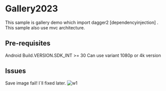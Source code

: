 # Gallery2023

This sample is gallery demo which import dagger2 [dependencyinjection] .
This sample also use mvc architecture.

## Pre-requisites
Android Build.VERSION.SDK_INT >= 30
Can use variant 1080p or 4k version


## Issues
Save image fail! I`ll fixed later.
![w1](https://user-images.githubusercontent.com/29196220/212594224-33b5854a-b507-439e-bc4f-811e2f0fbbb6.jpg)
